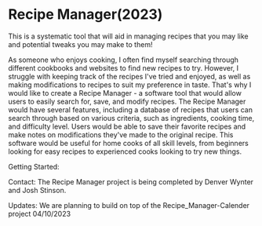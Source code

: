 # Recipe Manager(2023)
 
This is a systematic tool that will aid in managing recipes that you may like and potential tweaks you may make to them!

As someone who enjoys cooking, I often find myself searching through different cookbooks and websites to find new recipes to try. However, I struggle with keeping track of the recipes I've tried and enjoyed, as well as making modifications to recipes to suit my preference in taste. That's why I would like to create a Recipe Manager - a software tool that would allow users to easily search for, save, and modify recipes. The Recipe Manager would have several features, including a database of recipes that users can search through based on various criteria, such as ingredients, cooking time, and difficulty level. Users would be able to save their favorite recipes and make notes on modifications they've made to the original recipe. This software would be useful for home cooks of all skill levels, from beginners looking for easy recipes to experienced cooks looking to try new things. 

Getting Started:

Contact:
The Recipe Manager project is being completed by Denver Wynter and Josh Stinson.

Updates:
We are planning to build on top of the Recipe_Manager-Calender project
04/10/2023

